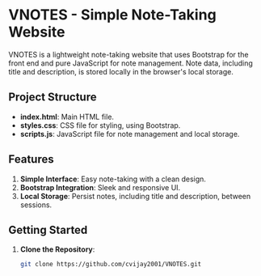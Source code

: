 # VNOTES - Simple Note-Taking Website

VNOTES is a lightweight note-taking website that uses Bootstrap for the front end and pure JavaScript for note management. Note data, including title and description, is stored locally in the browser's local storage.

## Project Structure

- **index.html**: Main HTML file.
- **styles.css**: CSS file for styling, using Bootstrap.
- **scripts.js**: JavaScript file for note management and local storage.

## Features

1. **Simple Interface**: Easy note-taking with a clean design.
2. **Bootstrap Integration**: Sleek and responsive UI.
3. **Local Storage**: Persist notes, including title and description, between sessions.

## Getting Started

1. **Clone the Repository**:

   ```bash
   git clone https://github.com/cvijay2001/VNOTES.git
